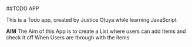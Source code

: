 ##TODO APP

This is a Todo app, created by Justice Otuya while learning JavaScript

**AIM**
The Aim of this App is to create a List where users can add Items and check it off When Users are through with the items